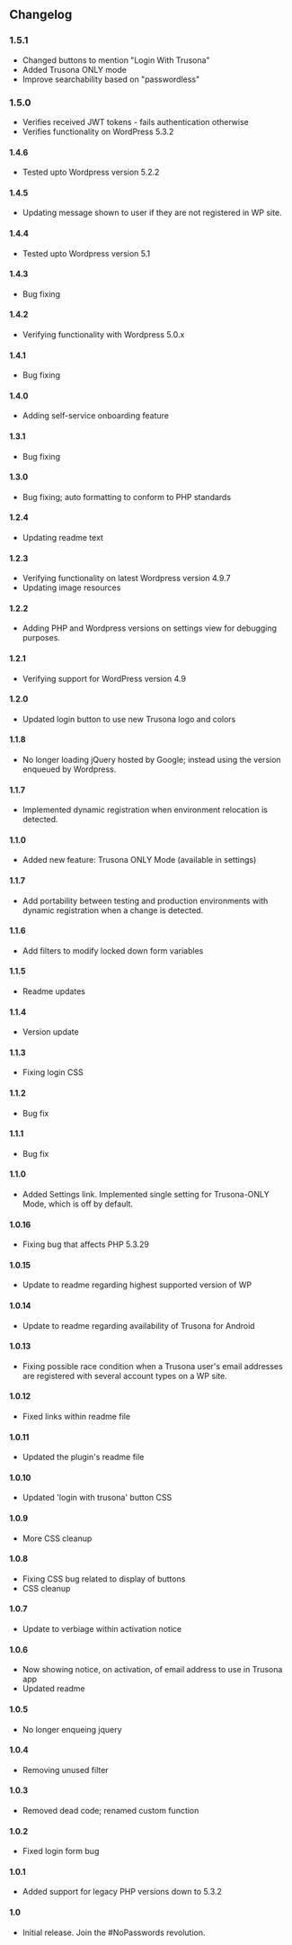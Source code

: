 ## Changelog

### 1.5.1
* Changed buttons to mention "Login With Trusona"
* Added Trusona ONLY mode
* Improve searchability based on "passwordless"

### 1.5.0
* Verifies received JWT tokens - fails authentication otherwise
* Verifies functionality on WordPress 5.3.2

#### 1.4.6
* Tested upto Wordpress version 5.2.2

#### 1.4.5
* Updating message shown to user if they are not registered in WP site.

#### 1.4.4
* Tested upto Wordpress version 5.1

#### 1.4.3
* Bug fixing

#### 1.4.2
* Verifying functionality with Wordpress 5.0.x

#### 1.4.1
* Bug fixing

#### 1.4.0
* Adding self-service onboarding feature

#### 1.3.1
* Bug fixing

#### 1.3.0
* Bug fixing; auto formatting to conform to PHP standards

#### 1.2.4
* Updating readme text

#### 1.2.3
* Verifying functionality on latest Wordpress version 4.9.7
* Updating image resources

#### 1.2.2
* Adding PHP and Wordpress versions on settings view for debugging purposes.

#### 1.2.1
* Verifying support for WordPress version 4.9

#### 1.2.0
* Updated login button to use new Trusona logo and colors

#### 1.1.8
* No longer loading jQuery hosted by Google; instead using the version enqueued by Wordpress.

#### 1.1.7
* Implemented dynamic registration when environment relocation is detected.

#### 1.1.0
* Added new feature: Trusona ONLY Mode (available in settings)

#### 1.1.7
* Add portability between testing and production environments with dynamic registration when a change is detected.

#### 1.1.6
* Add filters to modify locked down form variables

#### 1.1.5
* Readme updates

#### 1.1.4
* Version update

#### 1.1.3
* Fixing login CSS

#### 1.1.2
* Bug fix

#### 1.1.1
* Bug fix

#### 1.1.0
* Added Settings link. Implemented single setting for Trusona-ONLY Mode, which is off by default.

#### 1.0.16
* Fixing bug that affects PHP 5.3.29

#### 1.0.15
* Update to readme regarding highest supported version of WP

#### 1.0.14
* Update to readme regarding availability of Trusona for Android

#### 1.0.13
* Fixing possible race condition when a Trusona user's email addresses are registered with several account types on a WP site.

#### 1.0.12
* Fixed links within readme file

#### 1.0.11
* Updated the plugin's readme file

#### 1.0.10
* Updated 'login with trusona' button CSS

#### 1.0.9
* More CSS cleanup

#### 1.0.8
* Fixing CSS bug related to display of buttons
* CSS cleanup

#### 1.0.7
* Update to verbiage within activation notice

#### 1.0.6
* Now showing notice, on activation, of email address to use in Trusona app
* Updated readme

#### 1.0.5
* No longer enqueing jquery

#### 1.0.4
* Removing unused filter

#### 1.0.3
* Removed dead code; renamed custom function

#### 1.0.2
* Fixed login form bug

#### 1.0.1
* Added support for legacy PHP versions down to 5.3.2

#### 1.0
* Initial release. Join the #NoPasswords revolution.

